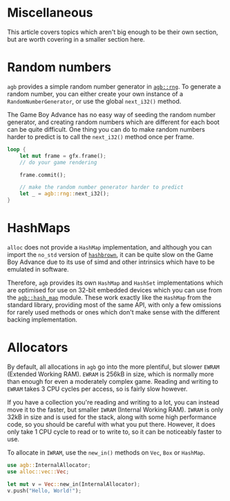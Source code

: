 # Miscellaneous

This article covers topics which aren't big enough to be their own section, but are worth covering in a smaller section here.

# Random numbers

`agb` provides a simple random number generator in [`agb::rng`](https://docs.rs/agb/latest/agb/rng/index.html).
To generate a random number, you can either create your own instance of a `RandomNumberGenerator`, or use the global `next_i32()` method.

The Game Boy Advance has no easy way of seeding the random number generator, and creating random numbers which are different for each boot can be quite difficult.
One thing you can do to make random numbers harder to predict is to call the `next_i32()` method once per frame.

```rust
loop {
    let mut frame = gfx.frame();
    // do your game rendering

    frame.commit();

    // make the random number generator harder to predict
    let _ = agb::rng::next_i32();
}
```

# HashMaps

`alloc` does not provide a `HashMap` implementation, and although you can import the `no_std` version of [`hashbrown`](https://crates.io/crates/hashbrown), it can be quite slow on the Game Boy Advance due to its use of simd and other intrinsics which have to be emulated in software.

Therefore, `agb` provides its own `HashMap` and `HashSet` implementations which are optimised for use on 32-bit embedded devices which you can use from the [`agb::hash_map`](https://docs.rs/agb/latest/agb/hash_map/index.html) module.
These work exactly like the `HashMap` from the standard library, providing most of the same API, with only a few omissions for rarely used methods or ones which don't make sense with the different backing implementation.

# Allocators

By default, all allocations in `agb` go into the more plentiful, but slower `EWRAM` (Extended Working RAM).
`EWRAM` is 256kB in size, which is normally more than enough for even a moderately complex game.
Reading and writing to `EWRAM` takes 3 CPU cycles per access, so is fairly slow however.

If you have a collection you're reading and writing to a lot, you can instead move it to the faster, but smaller `IWRAM` (Internal Working RAM).
`IWRAM` is only 32kB in size and is used for the stack, along with some high performance code, so you should be careful with what you put there.
However, it does only take 1 CPU cycle to read or to write to, so it can be noticeably faster to use.

To allocate in `IWRAM`, use the `new_in()` methods on `Vec`, `Box` or `HashMap`.

```rust
use agb::InternalAllocator;
use alloc::vec::Vec;

let mut v = Vec::new_in(InternalAllocator);
v.push("Hello, World!");
```
